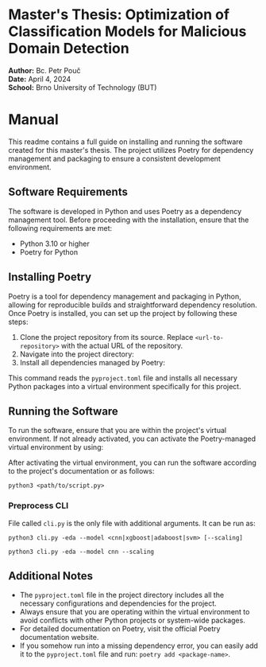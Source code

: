 # Master's Thesis: Optimization of Classification Models for Malicious Domain Detection

**Author:** Bc. Petr Pouč  
**Date:** April 4, 2024  
**School:** Brno University of Technology (BUT)


# Manual

This readme contains a full guide on installing and running the software created for this master's thesis. The project utilizes Poetry for dependency management and packaging to ensure a consistent development environment.

## Software Requirements

The software is developed in Python and uses Poetry as a dependency management tool. Before proceeding with the installation, ensure that the following requirements are met:

- Python 3.10 or higher
- Poetry for Python

## Installing Poetry

Poetry is a tool for dependency management and packaging in Python, allowing for reproducible builds and straightforward dependency resolution. Once Poetry is installed, you can set up the project by following these steps:

1. Clone the project repository from its source. Replace `<url-to-repository>` with the actual URL of the repository.
2. Navigate into the project directory:
3. Install all dependencies managed by Poetry:

This command reads the `pyproject.toml` file and installs all necessary Python packages into a virtual environment specifically for this project.

## Running the Software

To run the software, ensure that you are within the project's virtual environment. If not already activated, you can activate the Poetry-managed virtual environment by using:

After activating the virtual environment, you can run the software according to the project's documentation or as follows:
```
python3 <path/to/script.py>
```

### Preprocess CLI

File called `cli.py` is the only file with additional arguments. It can be run as:
```plaintext
python3 cli.py -eda --model <cnn|xgboost|adaboost|svm> [--scaling]

python3 cli.py -eda --model cnn --scaling
```

## Additional Notes

- The `pyproject.toml` file in the project directory includes all the necessary configurations and dependencies for the project.
- Always ensure that you are operating within the virtual environment to avoid conflicts with other Python projects or system-wide packages.
- For detailed documentation on Poetry, visit the official Poetry documentation website.
- If you somehow run into a missing dependency error, you can easily add it to the `pyproject.toml` file and run: `poetry add <package-name>`.
